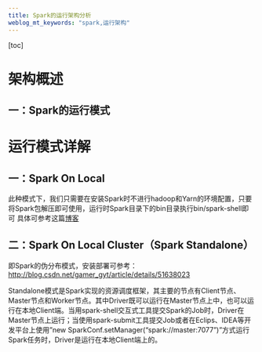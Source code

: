 ```yaml
---
title: Spark的运行架构分析
weblog_mt_keywords: "spark,运行架构"
---
```

[toc]
# 架构概述
## 一：Spark的运行模式
# 运行模式详解
## 一：Spark On Local
此种模式下，我们只需要在安装Spark时不进行hadoop和Yarn的环境配置，只要将Spark包解压即可使用，运行时Spark目录下的bin目录执行bin/spark-shell即可
具体可参考这篇[博客](https://blog.csdn.net/happyanger6/article/details/47070223)

## 二：Spark On Local Cluster（Spark Standalone）

即Spark的伪分布模式，安装部署可参考：http://blog.csdn.net/gamer_gyt/article/details/51638023

Standalone模式是Spark实现的资源调度框架，其主要的节点有Client节点、Master节点和Worker节点。其中Driver既可以运行在Master节点上中，也可以运行在本地Client端。当用spark-shell交互式工具提交Spark的Job时，Driver在Master节点上运行；当使用spark-submit工具提交Job或者在Eclips、IDEA等开发平台上使用”new SparkConf.setManager(“spark://master:7077”)”方式运行Spark任务时，Driver是运行在本地Client端上的。
